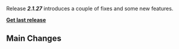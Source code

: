 Release ***2.1.27*** introduces a couple of fixes and some new features. 

**[Get last release](https://github.com/nilsteampassnet/TeamPass/releases)**

## Main Changes

